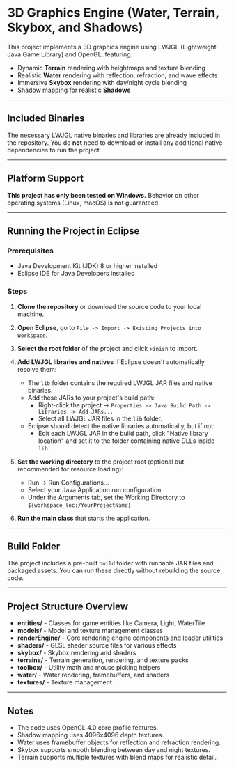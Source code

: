 # 3D Graphics Engine (Water, Terrain, Skybox, and Shadows)

This project implements a 3D graphics engine using LWJGL (Lightweight Java Game Library) and OpenGL, featuring:

- Dynamic **Terrain** rendering with heightmaps and texture blending
- Realistic **Water** rendering with reflection, refraction, and wave effects
- Immersive **Skybox** rendering with day/night cycle blending
- Shadow mapping for realistic **Shadows**

---

## Included Binaries

The necessary LWJGL native binaries and libraries are already included in the repository. You do **not** need to download or install any additional native dependencies to run the project.

---

## Platform Support

**This project has only been tested on Windows.** Behavior on other operating systems (Linux, macOS) is not guaranteed.

---

## Running the Project in Eclipse

### Prerequisites
- Java Development Kit (JDK) 8 or higher installed
- Eclipse IDE for Java Developers installed

### Steps

1. **Clone the repository** or download the source code to your local machine.

2. **Open Eclipse**, go to `File -> Import -> Existing Projects into Workspace`.

3. **Select the root folder** of the project and click `Finish` to import.

4. **Add LWJGL libraries and natives** if Eclipse doesn't automatically resolve them:
   - The `lib` folder contains the required LWJGL JAR files and native binaries.
   - Add these JARs to your project's build path:
     - Right-click the project -> `Properties -> Java Build Path -> Libraries -> Add JARs...`
     - Select all LWJGL JAR files in the `lib` folder.
   - Eclipse should detect the native libraries automatically, but if not:
     - Edit each LWJGL JAR in the build path, click "Native library location" and set it to the folder containing native DLLs inside `lib`.

5. **Set the working directory** to the project root (optional but recommended for resource loading):
   - Run -> Run Configurations...
   - Select your Java Application run configuration
   - Under the Arguments tab, set the Working Directory to `${workspace_loc:/YourProjectName}`

6. **Run the main class** that starts the application.

---

## Build Folder

The project includes a pre-built `build` folder with runnable JAR files and packaged assets. You can run these directly without rebuilding the source code.

---

## Project Structure Overview

- **entities/** - Classes for game entities like Camera, Light, WaterTile
- **models/** - Model and texture management classes
- **renderEngine/** - Core rendering engine components and loader utilities
- **shaders/** - GLSL shader source files for various effects
- **skybox/** - Skybox rendering and shaders
- **terrains/** - Terrain generation, rendering, and texture packs
- **toolbox/** - Utility math and mouse picking helpers
- **water/** - Water rendering, framebuffers, and shaders
- **textures/** - Texture management

---

## Notes

- The code uses OpenGL 4.0 core profile features.
- Shadow mapping uses 4096x4096 depth textures.
- Water uses framebuffer objects for reflection and refraction rendering.
- Skybox supports smooth blending between day and night textures.
- Terrain supports multiple textures with blend maps for realistic detail.

